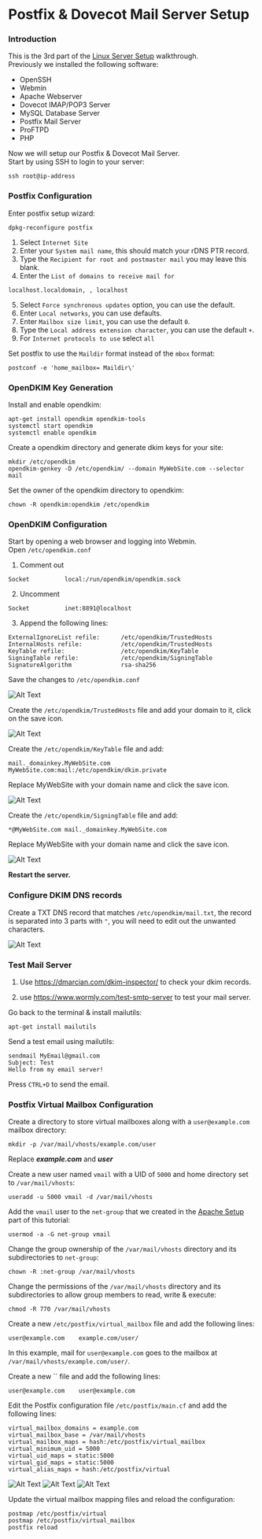 # Postfix & Dovecot Mail Server Setup
### Introduction
This is the 3rd part of the [Linux Server Setup](LSS.md) walkthrough.  
Previously we installed the following software:
- OpenSSH
- Webmin
- Apache Webserver
- Dovecot IMAP/POP3 Server
- MySQL Database Server
- Postfix Mail Server
- ProFTPD
- PHP

Now we will setup our Postfix & Dovecot Mail Server.  
Start by using SSH to login to your server:
```
ssh root@ip-address
```

### Postfix Configuration
Enter postfix setup wizard:
```
dpkg-reconfigure postfix
```

1. Select `Internet Site`
2. Enter your `System mail name`, this should match your rDNS PTR record.
3. Type the `Recipient for root and postmaster mail` you may leave this blank.
4. Enter the `List of domains to receive mail for`
```
localhost.localdomain, , localhost
```
5. Select `Force synchronous updates` option, you can use the default.
6. Enter `Local networks`, you can use defaults.
7. Enter `Mailbox size limit`, you can use the default `0`.
8. Type the `Local address extension character`, you can use the default `+`.
9. For `Internet protocols to use` select `all`

Set postfix to use the `Maildir` format instead of the `mbox` format:
```
postconf -e 'home_mailbox= Maildir\'
```

### OpenDKIM Key Generation
Install and enable opendkim:
```
apt-get install opendkim opendkim-tools
systemctl start opendkim
systemctl enable opendkim
```

Create a opendkim directory and generate dkim keys for your site:
```
mkdir /etc/opendkim
opendkim-genkey -D /etc/opendkim/ --domain MyWebSite.com --selector mail
```

Set the owner of the opendkim directory to opendkim:
```
chown -R opendkim:opendkim /etc/opendkim
```

### OpenDKIM Configuration
Start by opening a web browser and logging into Webmin.  
Open `/etc/opendkim.conf`  
1. Comment out
```
Socket			local:/run/opendkim/opendkim.sock
```
2. Uncomment
```
Socket			inet:8891@localhost
```
3. Append the following lines:
```
ExternalIgnoreList refile:      /etc/opendkim/TrustedHosts
InternalHosts refile:           /etc/opendkim/TrustedHosts
KeyTable refile:                /etc/opendkim/KeyTable
SigningTable refile:            /etc/opendkim/SigningTable
SignatureAlgorithm              rsa-sha256
```
Save the changes to `/etc/opendkim.conf`  

![Alt Text](images/dkim/1.png)

Create the `/etc/opendkim/TrustedHosts` file and add your domain to it, click on the save icon.

![Alt Text](images/dkim/2.png)

Create the `/etc/opendkim/KeyTable` file and add:
```
mail._domainkey.MyWebSite.com MyWebSite.com:mail:/etc/opendkim/dkim.private
```
Replace MyWebSite with your domain name and click the save icon.

![Alt Text](images/dkim/3.png)

Create the `/etc/opendkim/SigningTable` file and add:
```
*@MyWebSite.com mail._domainkey.MyWebSite.com
```
Replace MyWebSite with your domain name and click the save icon.

![Alt Text](images/dkim/4.png)

**Restart the server.**

### Configure DKIM DNS records

Create a TXT DNS record that matches `/etc/opendkim/mail.txt`, the record is separated into 3 parts with `"`, you will need to edit out the unwanted characters.

![Alt Text](images/dkim/5.png)

### Test Mail Server
1. Use https://dmarcian.com/dkim-inspector/ to check your dkim records.

2. use https://www.wormly.com/test-smtp-server to test your mail server.

Go back to the terminal & install mailutils:

```
apt-get install mailutils
```

Send a test email using mailutils:
```
sendmail MyEmail@gmail.com
Subject: Test
Hello from my email server!

```
Press `CTRL+D` to send the email.

### Postfix Virtual Mailbox Configuration
Create a directory to store virtual mailboxes along with a `user@example.com` mailbox directory:
```
mkdir -p /var/mail/vhosts/example.com/user
```
Replace ***example.com*** and ***user***

Create a new user named `vmail` with a UID of `5000` and home directory set to `/var/mail/vhosts`:
```
useradd -u 5000 vmail -d /var/mail/vhosts
```

Add the `vmail` user to the `net-group` that we created in the [Apache Setup](Apache-Setup.md) part of this tutorial:
```
usermod -a -G net-group vmail
```

Change the group ownership of the `/var/mail/vhosts` directory and its subdirectories to `net-group`:
```
chown -R :net-group /var/mail/vhosts
```

Change the permissions of the `/var/mail/vhosts` directory and its subdirectories to allow group members to read, write & execute:
```
chmod -R 770 /var/mail/vhosts
```

Create a new `/etc/postfix/virtual_mailbox` file and add the following lines:
```
user@example.com    example.com/user/
```
In this example, mail for `user@example.com` goes to the mailbox at `/var/mail/vhosts/example.com/user/`.

Create a new `` file and add the following lines:
```
user@example.com    user@example.com
```

Edit the Postfix configuration file `/etc/postfix/main.cf` and add the following lines:
```
virtual_mailbox_domains = example.com
virtual_mailbox_base = /var/mail/vhosts
virtual_mailbox_maps = hash:/etc/postfix/virtual_mailbox
virtual_minimum_uid = 5000
virtual_uid_maps = static:5000
virtual_gid_maps = static:5000
virtual_alias_maps = hash:/etc/postfix/virtual
```

![Alt Text](images/postfix/1.png)
![Alt Text](images/postfix/2.png)
![Alt Text](images/postfix/3.png)

Update the virtual mailbox mapping files and reload the configuration:
```
postmap /etc/postfix/virtual
postmap /etc/postfix/virtual_mailbox
postfix reload
```
